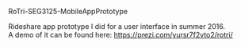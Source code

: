 RoTri-SEG3125-MobileAppPrototype


Rideshare app prototype I did for a user interface in summer 2016. 
<br>A demo of it can be found here: https://prezi.com/yursr7f2vto2/rotri/


